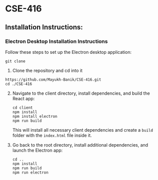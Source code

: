 # CSE-416

## Installation Instructions:

### Electron Desktop Installation Instructions

Follow these steps to set up the Electron desktop application:
```
git clone 
```
1. Clone the repository and cd into it
```
https://github.com/Mayukh-Banik/CSE-416.git
cd ./CSE-416
```

2. Navigate to the client directory, install dependencies, and build the React app:
    ```
    cd client
    npm install
    npm install electron
    npm run build
    ```
    This will install all necessary client dependencies and create a `build` folder with the `index.html` file inside it.

3. Go back to the root directory, install additional dependencies, and launch the Electron app:
    ```
    cd ..
    npm install
    npm run build
    npm run electron
    ```
